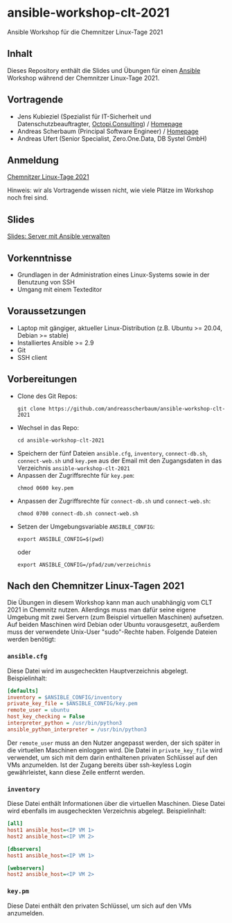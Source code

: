# ansible-workshop-clt-2021

Ansible Workshop für die Chemnitzer Linux-Tage 2021

## Inhalt

Dieses Repository enthält die Slides und Übungen für einen [Ansible](https://www.ansible.com/) Workshop während der Chemnitzer Linux-Tage 2021.


## Vortragende

* Jens Kubieziel (Spezialist für IT-Sicherheit und Datenschutzbeauftragter, [Octopi.Consulting](https://torservers.net/)) / [Homepage](https://kubieziel.de/)
* Andreas Scherbaum (Principal Software Engineer) / [Homepage](http://andreas.scherbaum.la/)
* Andreas Ufert (Senior Specialist, Zero.One.Data, DB Systel GmbH)


## Anmeldung

[Chemnitzer Linux-Tage 2021](https://chemnitzer.linux-tage.de/2021/de/programm/beitrag/125)

Hinweis: wir als Vortragende wissen nicht, wie viele Plätze im Workshop noch frei sind.


## Slides

[Slides: Server mit Ansible verwalten](https://github.com/andreasscherbaum/ansible-workshop-clt-2021/blob/master/slides/ansible-workshop.pdf)


## Vorkenntnisse

* Grundlagen in der Administration eines Linux-Systems sowie in der Benutzung von SSH
* Umgang mit einem Texteditor


## Voraussetzungen

* Laptop mit gängiger, aktueller Linux-Distribution (z.B. Ubuntu >= 20.04, Debian >= stable)
* Installiertes Ansible >= 2.9
* Git
* SSH client


## Vorbereitungen

* Clone des Git Repos:
    ```console
    git clone https://github.com/andreasscherbaum/ansible-workshop-clt-2021
    ```
* Wechsel in das Repo:
    ```console
    cd ansible-workshop-clt-2021
    ```
* Speichern der fünf Dateien `ansible.cfg`, `inventory`, `connect-db.sh`, `connect-web.sh` und `key.pem` aus der Email mit den Zugangsdaten in das Verzeichnis `ansible-workshop-clt-2021`
* Anpassen der Zugriffsrechte für `key.pem`:
    ```console
    chmod 0600 key.pem
    ```
* Anpassen der Zugriffsrechte für `connect-db.sh` und `connect-web.sh`:
    ```console
    chmod 0700 connect-db.sh connect-web.sh
    ```
* Setzen der Umgebungsvariable `ANSIBLE_CONFIG`:
    ```console
    export ANSIBLE_CONFIG=$(pwd)
    ```
	oder
	```console
	export ANSIBLE_CONFIG=/pfad/zum/verzeichnis
	```

    
## Nach den Chemnitzer Linux-Tagen 2021

Die Übungen in diesem Workshop kann man auch unabhängig vom CLT 2021 in Chemnitz nutzen. Allerdings muss man dafür seine eigene Umgebung mit zwei Servern (zum Beispiel virtuellen Maschinen) aufsetzen. Auf beiden Maschinen wird Debian oder Ubuntu vorausgesetzt, außerdem muss der verwendete Unix-User "sudo"-Rechte haben. Folgende Dateien werden benötigt:


### `ansible.cfg`

Diese Datei wird im ausgecheckten Hauptverzeichnis abgelegt. Beispielinhalt:

```ini
[defaults]
inventory = $ANSIBLE_CONFIG/inventory
private_key_file = $ANSIBLE_CONFIG/key.pem
remote_user = ubuntu
host_key_checking = False
interpreter_python = /usr/bin/python3
ansible_python_interpreter = /usr/bin/python3

```

Der `remote_user` muss an den Nutzer angepasst werden, der sich später in die virtuellen Maschinen einloggen wird. Die Datei in `private_key_file` wird verwendet, um sich mit dem darin enthaltenen privaten Schlüssel auf den VMs anzumelden. Ist der Zugang bereits über ssh-keyless Login gewährleistet, kann diese Zeile entfernt werden.


### `inventory`

Diese Datei enthält Informationen über die virtuellen Maschinen. Diese Datei wird ebenfalls im ausgecheckten Verzeichnis abgelegt. Beispielinhalt:

```ini
[all]
host1 ansible_host=<IP VM 1>
host2 ansible_host=<IP VM 2>

[dbservers]
host1 ansible_host=<IP VM 1>

[webservers]
host2 ansible_host=<IP VM 2>
```


### `key.pm`

Diese Datei enthält den privaten Schlüssel, um sich auf den VMs anzumelden.
